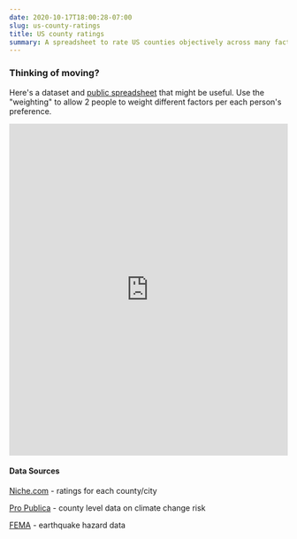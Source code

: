 ```yaml
---
date: 2020-10-17T18:00:28-07:00
slug: us-county-ratings
title: US county ratings
summary: A spreadsheet to rate US counties objectively across many factors from "Best Places To Live" to climate change and earthquake risks.
---
```


### Thinking of moving?

Here's a dataset and [public spreadsheet](https://docs.google.com/spreadsheets/d/1esvSOFB4U3BOBDVHU4nDwZesP8_LxTnKN5LGmkb8lC8/edit#gid=1776821842) that might be useful. Use the "weighting" to allow 2 people to weight different factors per each person's preference.

<iframe width='100%' height='600' frameborder='0' src="https://docs.google.com/spreadsheets/d/e/2PACX-1vT74TXEXRDhBgmz-_iexHaRWcTsxdYvUvz74FyWKFVz_WpXJ0iCwu8fHzjG8cCT0-6pQpbDaRu_h8oP/pubhtml?widget=true&amp;headers=false"></iframe>

#### Data Sources

[Niche.com](https://www.niche.com/) - ratings for each county/city

[Pro Publica](https://projects.propublica.org/climate-migration/) - county level data on climate change risk

[FEMA](https://www.fema.gov/emergency-managers/risk-management/earthquake/hazard-maps) - earthquake hazard data

